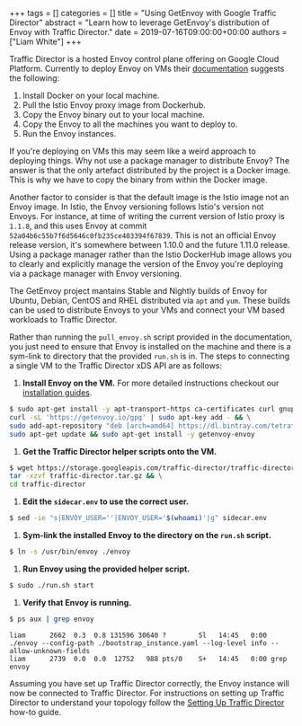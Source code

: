 +++
tags = []
categories = []
title = "Using GetEnvoy with Google Traffic Director"
abstract = "Learn how to leverage GetEnvoy's distribution of Envoy with Traffic Director."
date = 2019-07-16T09:00:00+00:00
authors = ["Liam White"]
+++

Traffic Director is a hosted Envoy control plane offering on Google Cloud Platform. Currently to deploy Envoy on VMs their [documentation](https://cloud.google.com/traffic-director/docs/setting-up-traffic-director) suggests the following:

1. Install Docker on your local machine.
2. Pull the Istio Envoy proxy image from Dockerhub.
3. Copy the Envoy binary out to your local machine.
4. Copy the Envoy to all the machines you want to deploy to.
5. Run the Envoy instances.

If you're deploying on VMs this may seem like a weird approach to deploying things. Why not use a package manager to distribute Envoy? The answer is that the only artefact distributed by the project is a Docker image. This is why we have to copy the binary from within the Docker image.

Another factor to consider is that the default image is the Istio image not an Envoy image. In Istio, the Envoy versioning follows Istio's version not Envoys. For instance, at time of writing the current version of Istio proxy is `1.1.8`, and this uses Envoy at commit `52a04b6c55b7f6d5646c0fb235ce403394f67839`. This is not an official Envoy release version, it's somewhere between 1.10.0 and the future 1.11.0 release. Using a package manager rather than the Istio DockerHub image allows you to clearly and explicitly manage the version of the Envoy you're deploying via a package manager with Envoy versioning.

The GetEnvoy project mantains Stable and Nightly builds of Envoy for Ubuntu, Debian, CentOS and RHEL distributed via `apt` and `yum`. These builds can be used to distribute Envoys to your VMs and connect your VM based workloads to Traffic Director. 

Rather than running the `pull_envoy.sh` script provided in the documentation, you just need to ensure that Envoy is installed on the machine and there is a sym-link to directory that the provided `run.sh` is in. The steps to connecting a single VM to the Traffic Director xDS API are as follows:

1. **Install Envoy on the VM.**
For more detailed instructions checkout our [installation guides](https://getenvoy.io/platforms).
```sh
$ sudo apt-get install -y apt-transport-https ca-certificates curl gnupg2 software-properties-common && \
curl -sL 'https://getenvoy.io/gpg' | sudo apt-key add - && \
sudo add-apt-repository "deb [arch=amd64] https://dl.bintray.com/tetrate/getenvoy-deb $(lsb_release -cs) stable" && \
sudo apt-get update && sudo apt-get install -y getenvoy-envoy
```


1. **Get the Traffic Director helper scripts onto the VM.**
```sh
$ wget https://storage.googleapis.com/traffic-director/traffic-director.tar.gz && \
tar -xzvf traffic-director.tar.gz && \
cd traffic-director
```

1. **Edit the `sidecar.env` to use the correct user.**
```sh
$ sed -ie "s|ENVOY_USER=''|ENVOY_USER='$(whoami)'|g" sidecar.env
```

1. **Sym-link the installed Envoy to the directory on the `run.sh` script.**
```sh
$ ln -s /usr/bin/envoy ./envoy
```

1. **Run Envoy using the provided helper script.**
```sh
$ sudo ./run.sh start
```

1. **Verify that Envoy is running.**
```sh
$ ps aux | grep envoy
```
```sh-output
liam      2662  0.3  0.8 131596 30640 ?        Sl   14:45   0:00 ./envoy --config-path ./bootstrap_instance.yaml --log-level info --allow-unknown-fields
liam      2739  0.0  0.0  12752   988 pts/0    S+   14:45   0:00 grep envoy
```

Assuming you have set up Traffic Director correctly, the Envoy instance will now be connected to Traffic Director. For instructions on setting up Traffic Director to understand your topology follow the [Setting Up Traffic Director](https://cloud.google.com/traffic-director/docs/setting-up-traffic-director) how-to guide.
